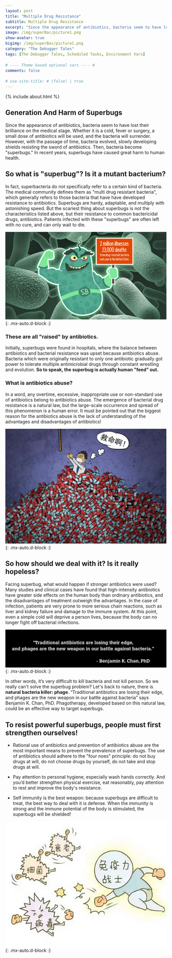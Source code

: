 ```yaml
---
layout: post
title: "Multiple Drug Resistance"
subtitle: Multiple Drug Resistance
excerpt: "Since the appearance of antibiotics, bacteria seem to have lost their brilliance on the medical stage."
image: /img/superBac/picture1.png
show-avatar: true
bigimg: /img/superBac/picture1.png
category: "The Debugger Tales"
tags: [The Debugger Tales, Scheduled Tasks, Environment Vars]

# ---- Theme based optional vars ---- #
comments: false

# use-site-title: # (false) | true
---
```

{% include about.html %}
## **Generation And Harm of Superbugs**
Since the appearance of antibiotics, bacteria seem to have lost their brilliance on the medical stage. Whether it is a cold, fever or surgery, a small dose of antibiotics will be used, and the bacteria will surrender. However, with the passage of time, bacteria evolved, slowly developing shields resisting the sword of antibiotics. Then, bacteria become "superbugs." In recent years, superbugs have caused great harm to human health.

## So what is "superbug"? Is it a mutant bacterium?

In fact, superbacteria do not specifically refer to a certain kind of bacteria. The medical community defines them as "multi drug resistant bacteria", which generally refers to those bacteria that have have developed resistance to antibiotics. Superbugs are hardy, adaptable, and multiply with astonishing speed. But the scariest thing about superbugs is not the characteristics listed above, but their resistance to common bactericidal drugs, antibiotics. Patients infected with these "superbugs" are often left with no cure, and can only wait to die.

![With locked user](/img/superBac/picture2.png){: .mx-auto.d-block :}

### **These are all "raised" by antibiotics.**

Initially, superbugs were found in hospitals, where the balance between antibiotics and bacterial resistance was upset because antibiotics abuse. Bacteria which were originally resistant to only one antibiotic gradually got power to tolerate multiple antimicrobial drugs through constant wrestling and evolution. **So to speak, the superbug is actually human "feed" out.**

### **What is antibiotics abuse?**

In a word, any overtime, excessive, inappropriate use or non-standard use of antibiotics belong to antibiotics abuse. The emergence of bacterial drug resistance is a natural law, but the large-scale occurrence and spread of this phenomenon is a human error. It must be pointed out that the biggest reason for the antibiotics abuse is the lack of understanding of the advantages and disadvantages of antibiotics!

![With locked user](/img/superBac/picture3.png){: .mx-auto.d-block :}

## So how should we deal with it? Is it really hopeless?

Facing superbug, what would happen if stronger antibiotics were used? Many studies and clinical cases have found that high-intensity antibiotics have greater side effects on the human body than ordinary antibiotics, and the disadvantages of treatment outweigh the advantages. In the case of infection, patients are very prone to more serious chain reactions, such as liver and kidney failure and damage to the immune system. At this point, even a simple cold will deprive a person lives, because the body can no longer fight off bacterial infections.

![With locked user](/img/superBac/picture4.png){: .mx-auto.d-block :}

In other words, it’s very difficult to kill bacteria and not kill person. So we really can't solve the superbug problem? Let's back to nature, there is **natural bacteria killer: phage**. “Traditional antibiotics are losing their edge, and phages are the new weapon in our battle against bacteria” says Benjamin K. Chan, PhD. Phagotherapy, developed based on this natural law, could be an effective way to target superbugs.

## **To resist powerful superbugs, people must first strengthen ourselves!**



- Rational use of antibiotics and prevention of antibiotics abuse are the most important means to prevent the prevalence of superbugs. The use of antibiotics should adhere to the "four noes" principle: do not buy drugs at will, do not choose drugs by yourself, do not take and stop drugs at will.

- Pay attention to personal hygiene, especially wash hands correctly. And you’d better strengthen physical exercise, eat reasonably, pay attention to rest and improve the body's resistance.

- Self immunity is the best weapon: because superbugs are difficult to treat, the best way to deal with it is defense. When the immunity is strong and the immune potential of the body is stimulated, the superbugs will be shielded!



![With locked user](/img/superBac/picture5.png){: .mx-auto.d-block :}




